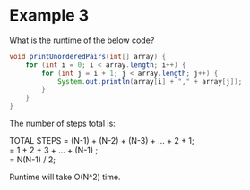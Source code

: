 # Example 3

What is the runtime of the below code?

```java
void printUnorderedPairs(int[] array) {
	for (int i = 0; i < array.length; i++) {
		for (int j = i + 1; j < array.length; j++) {
			System.out.println(array[i] + "," + array[j]);
		}
	}
}
```

The number of steps total is:

TOTAL STEPS = (N-1) + (N-2) + (N-3) + ... + 2 + 1;  
			= 1 + 2 + 3 + ... + (N-1) ;  
			= N(N-1) / 2;  

Runtime will take O(N^2) time.